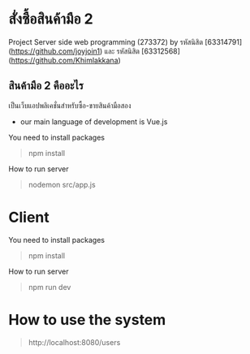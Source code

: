 # สั่งซื้อสินค้ามือ 2
Project Server side web programming (273372) 
by รหัสนิสิต [63314791] (https://github.com/joyjoin1) และ รหัสนิสิต [63312568] (https://github.com/Khimlakkana)

## สินค้ามือ 2 คืออะไร
เป็นเว็บแอปพลิเคชั่นสำหรับซื้อ-ขายสินค้ามือสอง

* our main language of development is Vue.js

You need to install packages
>npm install

How to run server
>nodemon src/app.js

# Client
You need to install packages
>npm install

How to run server
>npm run dev

# How to use the system
>http://localhost:8080/users